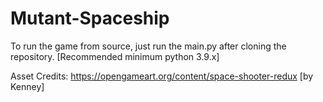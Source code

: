 # Mutant-Spaceship

To run the game from source, just run the main.py after cloning the repository. [Recommended minimum python 3.9.x]

Asset Credits: https://opengameart.org/content/space-shooter-redux [by Kenney]
